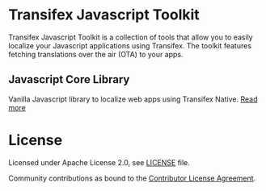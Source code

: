 # Transifex Javascript Toolkit

Transifex Javascript Toolkit is a collection of tools that allow you to easily localize your Javascript applications using Transifex. The toolkit features fetching translations over the air (OTA) to your apps.

## Javascript Core Library

Vanilla Javascript library to localize web apps using Transifex Native.
[Read more](https://github.com/transifex/transifex-javascript/tree/master/packages/core)


# License

Licensed under Apache License 2.0, see [LICENSE](LICENSE) file.

Community contributions as bound to the [Contributor License Agreement](CLA.md).
